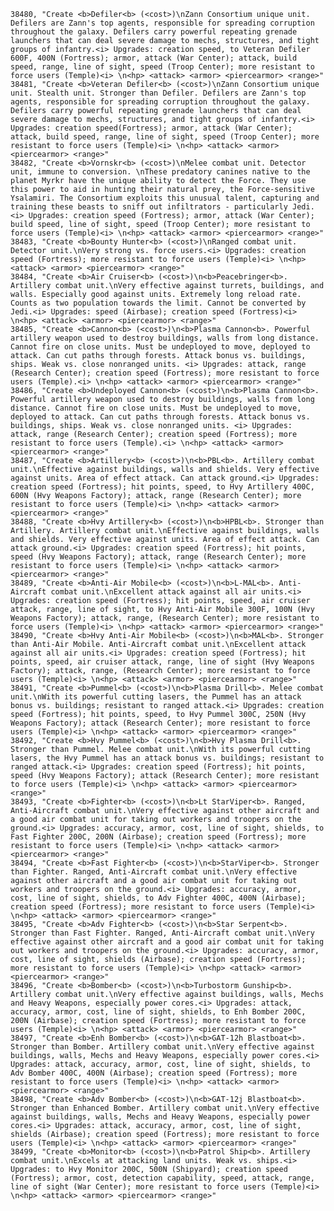 ﻿```text
38480, "Create <b>Defiler<b> (<cost>)\nZann Consortium unique unit. Defilers are Zann's top agents, responsible for spreading corruption throughout the galaxy. Defilers carry powerful repeating grenade launchers that can deal severe damage to mechs, structures, and tight groups of infantry.<i> Upgrades: creation speed, to Veteran Defiler 600F, 400N (Fortress); armor, attack (War Center); attack, build speed, range, line of sight, speed (Troop Center); more resistant to force users (Temple)<i> \n<hp> <attack> <armor> <piercearmor> <range>"
38481, "Create <b>Veteran Defiler<b> (<cost>)\nZann Consortium unique unit. Stealth unit. Stronger than Defiler. Defilers are Zann's top agents, responsible for spreading corruption throughout the galaxy. Defilers carry powerful repeating grenade launchers that can deal severe damage to mechs, structures, and tight groups of infantry.<i> Upgrades: creation speed(Fortress); armor, attack (War Center); attack, build speed, range, line of sight, speed (Troop Center); more resistant to force users (Temple)<i> \n<hp> <attack> <armor> <piercearmor> <range>"
38482, "Create <b>Vornskr<b> (<cost>)\nMelee combat unit. Detector unit, immune to conversion. \nThese predatory canines native to the planet Myrkr have the unique ability to detect the Force. They use this power to aid in hunting their natural prey, the Force-sensitive Ysalamiri. The Consortium exploits this unusual talent, capturing and training these beasts to sniff out infiltrators - particularly Jedi.<i> Upgrades: creation speed (Fortress); armor, attack (War Center); build speed, line of sight, speed (Troop Center); more resistant to force users (Temple)<i> \n<hp> <attack> <armor> <piercearmor> <range>"
38483, "Create <b>Bounty Hunter<b> (<cost>)\nRanged combat unit. Detector unit.\nVery strong vs. force users.<i> Upgrades: creation speed (Fortress); more resistant to force users (Temple)<i> \n<hp> <attack> <armor> <piercearmor> <range>"
38484, "Create <b>Air Cruiser<b> (<cost>)\n<b>Peacebringer<b>. Artillery combat unit.\nVery effective against turrets, buildings, and walls. Especially good against units. Extremely long reload rate. Counts as two population towards the limit. Cannot be converted by Jedi.<i> Upgrades: speed (Airbase); creation speed (Fortress)<i> \n<hp> <attack> <armor> <piercearmor> <range>"
38485, "Create <b>Cannon<b> (<cost>)\n<b>Plasma Cannon<b>. Powerful artillery weapon used to destroy buildings, walls from long distance. Cannot fire on close units. Must be undeployed to move, deployed to attack. Can cut paths through forests. Attack bonus vs. buildings, ships. Weak vs. close nonranged units. <i> Upgrades: attack, range (Research Center); creation speed (Fortress); more resistant to force users (Temple).<i> \n<hp> <attack> <armor> <piercearmor> <range>"
38486, "Create <b>Undeployed Cannon<b> (<cost>)\n<b>Plasma Cannon<b>. Powerful artillery weapon used to destroy buildings, walls from long distance. Cannot fire on close units. Must be undeployed to move, deployed to attack. Can cut paths through forests. Attack bonus vs. buildings, ships. Weak vs. close nonranged units. <i> Upgrades: attack, range (Research Center); creation speed (Fortress); more resistant to force users (Temple).<i> \n<hp> <attack> <armor> <piercearmor> <range>"
38487, "Create <b>Artillery<b> (<cost>)\n<b>PBL<b>. Artillery combat unit.\nEffective against buildings, walls and shields. Very effective against units. Area of effect attack. Can attack ground.<i> Upgrades: creation speed (Fortress); hit points, speed, to Hvy Artillery 400C, 600N (Hvy Weapons Factory); attack, range (Research Center); more resistant to force users (Temple)<i> \n<hp> <attack> <armor> <piercearmor> <range>"
38488, "Create <b>Hvy Artillery<b> (<cost>)\n<b>HPBL<b>. Stronger than Artillery. Artillery combat unit.\nEffective against buildings, walls and shields. Very effective against units. Area of effect attack. Can attack ground.<i> Upgrades: creation speed (Fortress); hit points, speed (Hvy Weapons Factory); attack, range (Research Center); more resistant to force users (Temple)<i> \n<hp> <attack> <armor> <piercearmor> <range>"
38489, "Create <b>Anti-Air Mobile<b> (<cost>)\n<b>L-MAL<b>. Anti-Aircraft combat unit.\nExcellent attack against all air units.<i> Upgrades: creation speed (Fortress); hit points, speed, air cruiser attack, range, line of sight, to Hvy Anti-Air Mobile 300F, 100N (Hvy Weapons Factory); attack, range, (Research Center); more resistant to force users (Temple)<i> \n<hp> <attack> <armor> <piercearmor> <range>"
38490, "Create <b>Hvy Anti-Air Mobile<b> (<cost>)\n<b>MAL<b>. Stronger than Anti-Air Mobile. Anti-Aircraft combat unit.\nExcellent attack against all air units.<i> Upgrades: creation speed (Fortress); hit points, speed, air cruiser attack, range, line of sight (Hvy Weapons Factory); attack, range, (Research Center); more resistant to force users (Temple)<i> \n<hp> <attack> <armor> <piercearmor> <range>"
38491, "Create <b>Pummel<b> (<cost>)\n<b>Plasma Drill<b>. Melee combat unit.\nWith its powerful cutting lasers, the Pummel has an attack bonus vs. buildings; resistant to ranged attack.<i> Upgrades: creation speed (Fortress); hit points, speed, to Hvy Pummel 300C, 250N (Hvy Weapons Factory); attack (Research Center); more resistant to force users (Temple)<i> \n<hp> <attack> <armor> <piercearmor> <range>"
38492, "Create <b>Hvy Pummel<b> (<cost>)\n<b>Hvy Plasma Drill<b>. Stronger than Pummel. Melee combat unit.\nWith its powerful cutting lasers, the Hvy Pummel has an attack bonus vs. buildings; resistant to ranged attack.<i> Upgrades: creation speed (Fortress); hit points, speed (Hvy Weapons Factory); attack (Research Center); more resistant to force users (Temple)<i> \n<hp> <attack> <armor> <piercearmor> <range>"
38493, "Create <b>Fighter<b> (<cost>)\n<b>Lt StarViper<b>. Ranged, Anti-Aircraft combat unit.\nVery effective against other aircraft and a good air combat unit for taking out workers and troopers on the ground.<i> Upgrades: accuracy, armor, cost, line of sight, shields, to Fast Fighter 200C, 200N (Airbase); creation speed (Fortress); more resistant to force users (Temple)<i> \n<hp> <attack> <armor> <piercearmor> <range>"
38494, "Create <b>Fast Fighter<b> (<cost>)\n<b>StarViper<b>. Stronger than Fighter. Ranged, Anti-Aircraft combat unit.\nVery effective against other aircraft and a good air combat unit for taking out workers and troopers on the ground.<i> Upgrades: accuracy, armor, cost, line of sight, shields, to Adv Fighter 400C, 400N (Airbase); creation speed (Fortress); more resistant to force users (Temple)<i> \n<hp> <attack> <armor> <piercearmor> <range>"
38495, "Create <b>Adv Fighter<b> (<cost>)\n<b>Star Serpent<b>. Stronger than Fast Fighter. Ranged, Anti-Aircraft combat unit.\nVery effective against other aircraft and a good air combat unit for taking out workers and troopers on the ground.<i> Upgrades: accuracy, armor, cost, line of sight, shields (Airbase); creation speed (Fortress); more resistant to force users (Temple)<i> \n<hp> <attack> <armor> <piercearmor> <range>"
38496, "Create <b>Bomber<b> (<cost>)\n<b>Turbostorm Gunship<b>. Artillery combat unit.\nVery effective against buildings, walls, Mechs and Heavy Weapons, especially power cores.<i> Upgrades: attack, accuracy, armor, cost, line of sight, shields, to Enh Bomber 200C, 200N (Airbase); creation speed (Fortress); more resistant to force users (Temple)<i> \n<hp> <attack> <armor> <piercearmor> <range>"
38497, "Create <b>Enh Bomber<b> (<cost>)\n<b>GAT-12h Blastboat<b>. Stronger than Bomber. Artillery combat unit.\nVery effective against buildings, walls, Mechs and Heavy Weapons, especially power cores.<i> Upgrades: attack, accuracy, armor, cost, line of sight, shields, to Adv Bomber 400C, 400N (Airbase); creation speed (Fortress); more resistant to force users (Temple)<i> \n<hp> <attack> <armor> <piercearmor> <range>"
38498, "Create <b>Adv Bomber<b> (<cost>)\n<b>GAT-12j Blastboat<b>. Stronger than Enhanced Bomber. Artillery combat unit.\nVery effective against buildings, walls, Mechs and Heavy Weapons, especially power cores.<i> Upgrades: attack, accuracy, armor, cost, line of sight, shields (Airbase); creation speed (Fortress); more resistant to force users (Temple)<i> \n<hp> <attack> <armor> <piercearmor> <range>"
38499, "Create <b>Monitor<b> (<cost>)\n<b>Patrol Ship<b>. Artillery combat unit.\nExcels at attacking land units. Weak vs. ships.<i> Upgrades: to Hvy Monitor 200C, 500N (Shipyard); creation speed (Fortress); armor, cost, detection capability, speed, attack, range, line of sight (War Center); more resistant to force users (Temple)<i> \n<hp> <attack> <armor> <piercearmor> <range>"
```